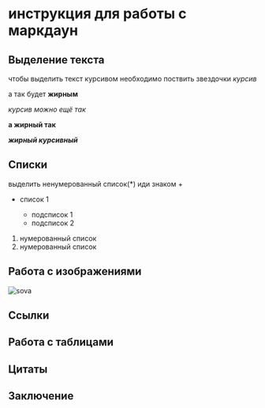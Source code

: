 # инструкция для работы с маркдаун

## Выделение текста
чтобы выделить текст курсивом необходимо поствить звездочки *курсив*

а так будет **жирным**

_курсив можно ещё так_

__а жирный так__

__*жирный курсивный*__
## Списки
выделить ненумерованный список(*) иди знаком +

- список 1

  - подсписок 1
   - подсписок 2

1. нумерованный список
2. нумерованный список

## Работа с изображениями


![sova](sova.jpg)


## Cсылки

## Работа с таблицами 

## Цитаты

## Заключение
